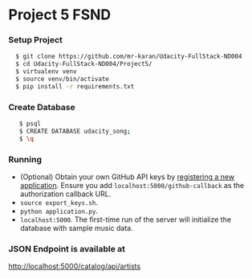 
# Project 5 FSND

### Setup Project

```bash
  $ git clone https://github.com/mr-karan/Udacity-FullStack-ND004
  $ cd Udacity-FullStack-ND004/Project5/
  $ virtualenv venv
  $ source venv/bin/activate
  $ pip install -r requirements.txt
```

### Create Database
```bash
   $ psql 
   $ CREATE DATABASE udacity_song;
   $ \q
```

### Running
- (Optional) Obtain your own GitHub API keys by [registering a new application](https://github.com/settings/applications).  Ensure you add `localhost:5000/github-callback` as the authorization callback URL.
- `source export_keys.sh`.
- `python application.py`.
- `localhost:5000`.  The first-time run of the server will initialize the database with sample music data.




### JSON Endpoint is available at

[http://localhost:5000/catalog/api/artists](http://localhost:5000/catalog/api/artists)

